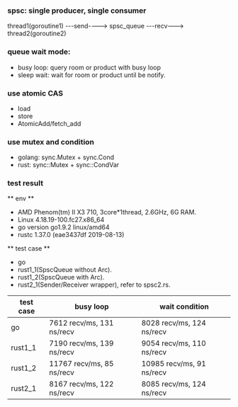 ### spsc: single producer, single consumer

thread1(goroutine1) ---send----> spsc_queue ---recv---> thread2(goroutine2)

### queue wait mode:
* busy loop: query room or product with busy loop
* sleep wait: wait for room or product until be notify.

### use atomic CAS
* load
* store
* AtomicAdd/fetch_add

### use mutex and condition
* golang: sync.Mutex + sync.Cond
* rust: sync::Mutex + sync::CondVar

### test result
** env **
* AMD Phenom(tm) II X3 710, 3core*1thread, 2.6GHz, 6G RAM.
* Linux 4.18.19-100.fc27.x86_64
* go version go1.9.2 linux/amd64
* rustc 1.37.0 (eae3437df 2019-08-13)

** test case **
* go
* rust1_1(SpscQueue without Arc).
* rust1_2(SpscQueue with Arc).
* rust2_1(Sender/Receiver wrapper), refer to spsc2.rs.

test case              | busy loop                 | wait condition
-----------------------|---------------------------|----------------
go                     | 7612 recv/ms, 131 ns/recv | 8028 recv/ms, 124 ns/recv
rust1_1                | 7190 recv/ms, 139 ns/recv | 9054 recv/ms, 110 ns/recv
rust1_2                | 11767 recv/ms, 85 ns/recv | 10985 recv/ms, 91 ns/recv
rust2_1                | 8167 recv/ms, 122 ns/recv | 8085 recv/ms, 124 ns/recv

